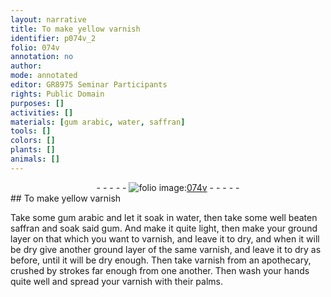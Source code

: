 ```yaml
---
layout: narrative
title: To make yellow varnish
identifier: p074v_2
folio: 074v
annotation: no
author:
mode: annotated
editor: GR8975 Seminar Participants
rights: Public Domain
purposes: []
activities: []
materials: [gum arabic, water, saffran]
tools: []
colors: []
plants: []
animals: []
---
```


 <div class="folio" align="center">- - - - - <a href="http://gallica.bnf.fr/ark:/12148/btv1b10500001g/f154.image" target="_blank"><img src="https://cu-mkp.github.io/GR8975-edition/assets/photo-icon.png" alt="folio image: " style="display:inline-block; margin-bottom:-3px;"/>074v</a> - - - - - </div> 
## To make yellow varnish

 
Take some <span class="material">gum arabic</span> and let it soak in <span class="material">water</span>, then take some well beaten <span class="material">saffran</span> and soak said gum. And make it quite light, then make your ground layer on that which you want to varnish, and leave it to dry, and when it will be dry give another ground layer of the same <span class="sup">varnish</span>, and leave it to dry as before, until it will be dry enough. Then take varnish from an <span class="place">apothecary</span>, crushed by strokes far enough from one another. Then wash your hands quite well and spread your varnish with their palms.
 